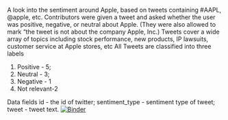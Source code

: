 
A look into the sentiment around Apple, based on tweets containing #AAPL, @apple, etc. Contributors were given a tweet and asked whether the user was positive, negative, or neutral about Apple. (They were also allowed to mark “the tweet is not about the company Apple, Inc.) Tweets cover a wide array of topics including stock performance, new products, IP lawsuits, customer service at Apple stores, etc
All Tweets are classified into three labels
1) Positive - 5;
2) Neutral - 3;
3) Negative - 1
4) Not relevant-2

Data fields
id - the id of twitter;
sentiment_type - sentiment type of tweet;
tweet - tweet text.
[![Binder](https://mybinder.org/badge_logo.svg)](https://mybinder.org/v2/gh/harshraizada/Apple-Computers-Twitter-sentiment-analysis/master)



